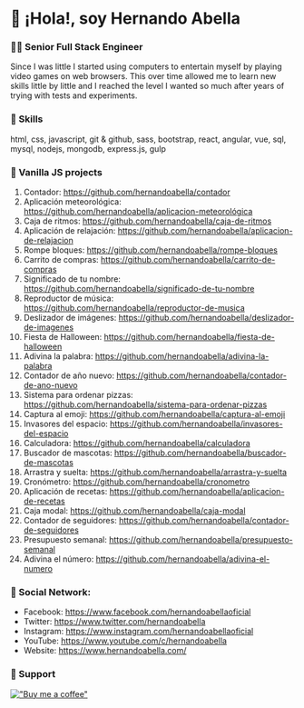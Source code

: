 <h1>👋 ¡Hola!, soy Hernando Abella</h1>

### 👨‍💻 Senior Full Stack Engineer

Since I was little I started using computers to entertain myself by playing video games on web browsers. This over time allowed me to learn new skills little by little and I reached the level I wanted so much after years of trying with tests and experiments.

### 🤹 Skills

html, css, javascript, git & github, sass, bootstrap, react, angular, vue, sql, mysql, nodejs, mongodb, express.js, gulp

### 📁 Vanilla JS projects

1. Contador:                      https://github.com/hernandoabella/contador
2. Aplicación meteorológica:      https://github.com/hernandoabella/aplicacion-meteorológica
3. Caja de ritmos:                https://github.com/hernandoabella/caja-de-ritmos
4. Aplicación de relajación:      https://github.com/hernandoabella/aplicacion-de-relajacion
5. Rompe bloques:                 https://github.com/hernandoabella/rompe-bloques
6. Carrito de compras:            https://github.com/hernandoabella/carrito-de-compras
7. Significado de tu nombre:      https://github.com/hernandoabella/significado-de-tu-nombre
8. Reproductor de música:         https://github.com/hernandoabella/reproductor-de-musica
9. Deslizador de imágenes:        https://github.com/hernandoabella/deslizador-de-imagenes
10. Fiesta de Halloween:          https://github.com/hernandoabella/fiesta-de-halloween
11. Adivina la palabra:           https://github.com/hernandoabella/adivina-la-palabra
12. Contador de año nuevo:        https://github.com/hernandoabella/contador-de-ano-nuevo
13. Sistema para ordenar pizzas:  https://github.com/hernandoabella/sistema-para-ordenar-pizzas
14. Captura al emoji:             https://github.com/hernandoabella/captura-al-emoji
15. Invasores del espacio:        https://github.com/hernandoabella/invasores-del-espacio
16. Calculadora:                  https://github.com/hernandoabella/calculadora
17. Buscador de mascotas:         https://github.com/hernandoabella/buscador-de-mascotas
18. Arrastra y suelta:            https://github.com/hernandoabella/arrastra-y-suelta
19. Cronómetro:                   https://github.com/hernandoabella/cronometro
20. Aplicación de recetas:        https://github.com/hernandoabella/aplicacion-de-recetas
21. Caja modal:                   https://github.com/hernandoabella/caja-modal
22. Contador de seguidores:       https://github.com/hernandoabella/contador-de-seguidores
23. Presupuesto semanal:          https://github.com/hernandoabella/presupuesto-semanal
24. Adivina el número:            https://github.com/hernandoabella/adivina-el-numero

### 🤳 Social Network:

* Facebook: https://www.facebook.com/hernandoabellaoficial <br>
* Twitter: https://www.twitter.com/hernandoabella <br>
* Instagram: https://www.instagram.com/hernandoabellaoficial
* YouTube: https://www.youtube.com/c/hernandoabella <br>
* Website: https://www.hernandoabella.com/

### 🙏 Support

[!["Buy me a coffee"](https://www.buymeacoffee.com/assets/img/custom_images/orange_img.png)](https://www.buymeacoffee.com/hernandoabella)
